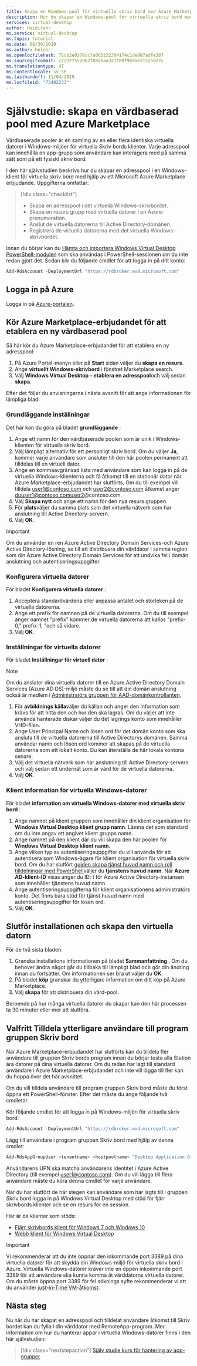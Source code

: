```yaml
---
title: Skapa en Windows-pool för virtuella skriv bord med Azure Marketplace – Azure
description: Hur du skapar en Windows-pool för virtuella skriv bord med hjälp av Azure Marketplace.
services: virtual-desktop
author: Heidilohr
ms.service: virtual-desktop
ms.topic: tutorial
ms.date: 08/30/2019
ms.author: helohr
ms.openlocfilehash: 76cb2e0378cc7a005232304174c1de887adfe387
ms.sourcegitcommit: c22327552d62f88aeaa321189f9b9a631525027c
ms.translationtype: HT
ms.contentlocale: sv-SE
ms.lasthandoff: 11/04/2019
ms.locfileid: "73482233"
---
```

# <a name="tutorial-create-a-host-pool-by-using-the-azure-marketplace"></a>Självstudie: skapa en värdbaserad pool med Azure Marketplace

Värdbaserade pooler är en samling av en eller flera identiska virtuella datorer i Windows-miljöer för virtuella Skriv bords klienter. Varje adresspool kan innehålla en app-grupp som användare kan interagera med på samma sätt som på ett fysiskt skriv bord.

I den här självstudien beskrivs hur du skapar en adresspool i en Windows-klient för virtuella skriv bord med hjälp av ett Microsoft Azure Marketplace erbjudande. Uppgifterna omfattar:

> [!div class="checklist"]
> * Skapa en adresspool i det virtuella Windows-skrivbordet.
> * Skapa en resurs grupp med virtuella datorer i en Azure-prenumeration.
> * Anslut de virtuella datorerna till Active Directory-domänen.
> * Registrera de virtuella datorerna med det virtuella Windows-skrivbordet.

Innan du börjar kan du [Hämta och importera Windows Virtual Desktop PowerShell-modulen](https://docs.microsoft.com/powershell/windows-virtual-desktop/overview) som ska användas i PowerShell-sessionen om du inte redan gjort det. Sedan kör du följande cmdlet för att logga in på ditt konto:

```powershell
Add-RdsAccount -DeploymentUrl "https://rdbroker.wvd.microsoft.com"
```

## <a name="sign-in-to-azure"></a>Logga in på Azure

Logga in på [Azure-portalen](https://portal.azure.com).

## <a name="run-the-azure-marketplace-offering-to-provision-a-new-host-pool"></a>Kör Azure Marketplace-erbjudandet för att etablera en ny värdbaserad pool

Så här kör du Azure Marketplace-erbjudandet för att etablera en ny adresspool:

1. På Azure Portal-menyn eller på **Start** sidan väljer du **skapa en resurs**.
2. Ange **virtuellt Windows-skrivbord** i fönstret Marketplace search.
3. Välj **Windows Virtual Desktop – etablera en adresspool**och välj sedan **skapa**.

Efter det följer du anvisningarna i nästa avsnitt för att ange informationen för lämpliga blad.

### <a name="basics"></a>Grundläggande inställningar

Det här kan du göra på bladet **grundläggande** :

1. Ange ett namn för den värdbaserade poolen som är unik i Windows-klienten för virtuella skriv bord.
2. Välj lämpligt alternativ för ett personligt skriv bord. Om du väljer **Ja**, kommer varje användare som ansluter till den här poolen permanent att tilldelas till en virtuell dator.
3. Ange en kommaavgränsad lista med användare som kan logga in på de virtuella Windows-klienterna och få åtkomst till en stationär dator när Azure Marketplace-erbjudandet har slutförts. Om du till exempel vill tilldela user1@contoso.com och user2@contoso.com åtkomst anger duuser1@contoso.comuser2@contoso.com.
4. Välj **Skapa nytt** och ange ett namn för den nya resurs gruppen.
5. För **plats**väljer du samma plats som det virtuella nätverk som har anslutning till Active Directory-servern.
6. Välj **OK**.

>[!IMPORTANT]
>Om du använder en ren Azure Active Directory Domain Services-och Azure Active Directory-lösning, se till att distribuera din värddator i samma region som din Azure Active Directory Domain Services för att undvika fel i domän anslutning och autentiseringsuppgifter.

### <a name="configure-virtual-machines"></a>Konfigurera virtuella datorer

För bladet **Konfigurera virtuella datorer** :

1. Acceptera standardvärdena eller anpassa antalet och storleken på de virtuella datorerna.
2. Ange ett prefix för namnen på de virtuella datorerna. Om du till exempel anger namnet "prefix" kommer de virtuella datorerna att kallas "prefix-0," prefix-1, "och så vidare.
3. Välj **OK**.

### <a name="virtual-machine-settings"></a>Inställningar för virtuella datorer

För bladet **Inställningar för virtuell dator** :

>[!NOTE]
> Om du ansluter dina virtuella datorer till en Azure Active Directory Domain Services (Azure AD DS)-miljö måste du se till att din domän anslutning också är medlem i [Administratörs gruppen för AAD-domänkontrollanten](../active-directory-domain-services/tutorial-create-instance-advanced.md#configure-an-administrative-group).

1. För **avbildnings källa**väljer du källan och anger den information som krävs för att hitta den och hur den ska lagras. Om du väljer att inte använda hanterade diskar väljer du det lagrings konto som innehåller VHD-filen.
2. Ange User Principal Name och lösen ord för det domän konto som ska ansluta till de virtuella datorerna till Active Directorys domänen. Samma användar namn och lösen ord kommer att skapas på de virtuella datorerna som ett lokalt konto. Du kan återställa de här lokala kontona senare.
3. Välj det virtuella nätverk som har anslutning till Active Directory-servern och välj sedan ett undernät som är värd för de virtuella datorerna.
4. Välj **OK**.

### <a name="windows-virtual-desktop-tenant-information"></a>Klient information för virtuella Windows-datorer

För bladet **information om virtuella Windows-datorer med virtuella skriv bord** :

1. Ange namnet på klient gruppen som innehåller din klient organisation för **Windows Virtual Desktop klient grupp namn**. Lämna det som standard om du inte angav ett angivet klient grupps namn.
2. Ange namnet på den klient där du vill skapa den här poolen för **Windows Virtual Desktop klient namn**.
3. Ange vilken typ av autentiseringsuppgifter du vill använda för att autentisera som Windows-ägare för klient organisation för virtuella skriv bord. Om du har slutfört [guiden skapa tjänst huvud namn och roll tilldelningar med PowerShell](./create-service-principal-role-powershell.md)väljer du **tjänstens huvud namn**. När **Azure AD-klient-ID** visas anger du ID: t för Azure Active Directory-instansen som innehåller tjänstens huvud namn.
4. Ange autentiseringsuppgifterna för klient organisationens administratörs konto. Det finns bara stöd för tjänst huvud namn med autentiseringsuppgifter för lösen ord.
5. Välj **OK**.

## <a name="complete-setup-and-create-the-virtual-machine"></a>Slutför installationen och skapa den virtuella datorn

För de två sista bladen:

1. Granska installations informationen på bladet **Sammanfattning** . Om du behöver ändra något går du tillbaka till lämpligt blad och gör din ändring innan du fortsätter. Om informationen ser bra ut väljer du **OK**.
2. På bladet **köp** granskar du ytterligare information om ditt köp på Azure Marketplace.
3. Välj **skapa** för att distribuera din värd-pool.

Beroende på hur många virtuella datorer du skapar kan den här processen ta 30 minuter eller mer att slutföra.

## <a name="optional-assign-additional-users-to-the-desktop-application-group"></a>Valfritt Tilldela ytterligare användare till program gruppen Skriv bord

När Azure Marketplace-erbjudandet har slutförts kan du tilldela fler användare till gruppen Skriv bords program innan du börjar testa alla Station ära datorer på dina virtuella datorer. Om du redan har lagt till standard användare i Azure Marketplace-erbjudandet och inte vill lägga till fler kan du hoppa över det här avsnittet.

Om du vill tilldela användare till program gruppen Skriv bord måste du först öppna ett PowerShell-fönster. Efter det måste du ange följande två cmdletar.

Kör följande cmdlet för att logga in på Windows-miljön för virtuella skriv bord:

```powershell
Add-RdsAccount -DeploymentUrl "https://rdbroker.wvd.microsoft.com"
```

Lägg till användare i program gruppen Skriv bord med hjälp av denna cmdlet:

```powershell
Add-RdsAppGroupUser <tenantname> <hostpoolname> "Desktop Application Group" -UserPrincipalName <userupn>
```

Användarens UPN ska matcha användarens identitet i Azure Active Directory (till exempel user1@contoso.com). Om du vill lägga till flera användare måste du köra denna cmdlet för varje användare.

När du har slutfört de här stegen kan användare som har lagts till i gruppen Skriv bord logga in på Windows Virtual Desktop med stöd för fjärr skrivbords klienter och se en resurs för en session.

Här är de klienter som stöds:

- [Fjärr skrivbords klient för Windows 7 och Windows 10](connect-windows-7-and-10.md)
- [Webb klient för Windows Virtual Desktop](connect-web.md)

>[!IMPORTANT]
>Vi rekommenderar att du inte öppnar den inkommande port 3389 på dina virtuella datorer för att skydda din Windows-miljö för virtuella skriv bord i Azure. Virtuella Windows-datorer kräver inte en öppen inkommande port 3389 för att användare ska kunna komma åt värddatorns virtuella datorer. Om du måste öppna port 3389 för fel söknings syfte rekommenderar vi att du använder [just-in-Time VM-åtkomst](https://docs.microsoft.com/azure/security-center/security-center-just-in-time).

## <a name="next-steps"></a>Nästa steg

Nu när du har skapat en adresspool och tilldelat användare åtkomst till Skriv bordet kan du fylla i din värddator med RemoteApp-program. Mer information om hur du hanterar appar i virtuella Windows-datorer finns i den här självstudien:

> [!div class="nextstepaction"]
> [Själv studie kurs för hantering av app-grupper](./manage-app-groups.md)
